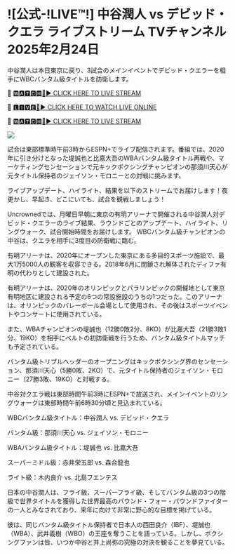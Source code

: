 # ![公式-!LIVE™!] 中谷潤人 vs デビッド・クエラ ライブストリーム TVチャンネル 2025年2月24日
中谷潤人は本日東京に戻り、3試合のメインイベントでデビッド・クエラーを相手にWBCバンタム級タイトルを防衛します。

🔴 [🆆🅰🆃🅲🅷🔴▶️ CLICK HERE TO LIVE STREAM](https://boie-war-nai-keo.blogspot.com/)

🔴 [🅻🅸🆅🅴🔴▶️ CLICK HERE TO WATCH LIVE ONLINE](https://boie-war-nai-keo.blogspot.com/)

🔴 [🆆🅰🆃🅲🅷🔴▶️ CLICK HERE TO LIVE STREAM](https://boie-war-nai-keo.blogspot.com/)

<a href="https://boie-war-nai-keo.blogspot.com/"><img src="https://camo.githubusercontent.com/fba2f80cc16cb7cee92a7b75e9351357b2414df93a82e6b963b2992db1bc504d/68747470733a2f2f65743240736c616d2e6e65742f77702d636f6e74656e742f75706c6f6164732f324031392f31312f4372696348442d4c6976652d437269636b65742d53747265616d696e672d2545322538302539332d57617463682d4c6976652d437269636b65742d4f6e6c696e652d546f6461792e706e67"></a>

試合は東部標準時午前3時からESPN+でライブ配信されます。番組では、2020年に引き分けとなった堤誠也と比嘉大吾のWBAバンタム級タイトル再戦や、マーケティングセンセーションで元キックボクシングチャンピオンの那須川天心が元タイトル保持者のジェイソン・モロニーとの対戦に挑みます。

ライブアップデート、ハイライト、結果を以下のストリームでお届けします！夜更かし、早起き、どこにいても、試合を観戦しましょう！

Uncrownedでは、月曜日早朝に東京の有明アリーナで開催される中谷潤人対デビッド・クエラーのライブ結果、ラウンドごとのアップデート、ハイライト、リングウォーク、試合開始時間をお届けします。 WBCバンタム級チャンピオンの中谷は、クエラを相手に3度目の防衛戦に臨む。

有明アリーナは、2020年にオープンした東京にある多目的スポーツ施設で、最大1万5000人の観客を収容できる。2018年6月に閉鎖され解体されたディファ有明の代わりとして建設された。

有明アリーナは、2020年のオリンピックとパラリンピックの開催地として東京有明地区に建設される予定の6つの常設施設のうちの1つだった。このアリーナは、オリンピックのバレーボール会場として使用され、その後はスポーツイベントやコンサートに使用されている。

また、WBAチャンピオンの堤誠也（12勝0敗2分、8KO）が比嘉大吾（21勝3敗1分、19KO）を相手にベルトの初防衛戦を行うため、バンタム級タイトルマッチも予定されている。

バンタム級トリプルヘッダーのオープニングはキックボクシング界のセンセーション、那須川天心（5勝0敗、2KO）で、元タイトル保持者のジェイソン・モロニー（27勝3敗、19KO）と対戦する。

中谷対クエラ戦は東部時間午前3時にESPN+で放送され、メインイベントのリングウォークは東部時間午前6時30分頃と見込まれている。

WBCバンタム級タイトル：中谷潤人 vs. デビッド・クエラ

バンタム級：那須川天心 vs. ジェイソン・モロニー

WBAバンタム級タイトル：堤誠也 vs. 比嘉大吾

スーパーミドル級：赤井栄五郎 vs. 森合龍也

ライト級：木内良介 vs. 北島フエンテス

日本の中谷潤人は、フライ級、スーパーフライ級、そしてバンタム級の3つの階級で世界タイトルを獲得した世界最高のパウンド・フォー・パウンドファイターの一人とみなされており、来年に向けて非常に野心的な目標を掲げている。

彼は、同じバンタム級タイトル保持者で日本人の西田良介（IBF）、堤誠也（WBA）、武井義樹（WBO）の王座を奪うことを語っている。しかし、ボクシングファンは皆、いつか中谷と井上尚弥の究極の対決を観ることを夢見ている。
